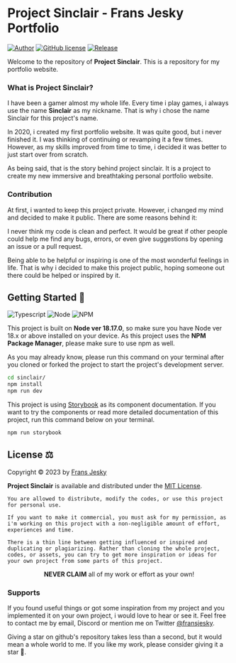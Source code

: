 # Project Sinclair - Frans Jesky Portfolio

[![Author](https://img.shields.io/badge/author-Frans%20Jesky-lightgrey.svg?style=flat&color=%23673ab7)](https://github.com/fransjesky)
[![GitHub license](https://img.shields.io/badge/license-MIT-lightgrey.svg?style=flat&color=%232196f3)](https://github.com/fransjesky/sinclair/LICENSE)
[![Release](https://img.shields.io/github/v/release/fransjesky/sinclair?style=flat&color=%23009688)](https://github.com/fransjesky/sinclair/releases)

Welcome to the repository of **Project Sinclair**. This is a repository for my portfolio website.

### What is Project Sinclair?

I have been a gamer almost my whole life. Every time i play games, i always use the name **Sinclair** as my nickname. That is why i chose the name Sinclair for this project's name.

In 2020, i created my first portfolio website. It was quite good, but i never finished it. I was thinking of continuing or revamping it a few times. However, as my skills improved from time to time, i decided it was better to just start over from scratch.

As being said, that is the story behind project sinclair. It is a project to create my new immersive and breathtaking personal portfolio website.

### Contribution

At first, i wanted to keep this project private. However, i changed my mind and decided to make it public. There are some reasons behind it:

I never think my code is clean and perfect. It would be great if other people could help me find any bugs, errors, or even give suggestions by opening an issue or a pull request.

Being able to be helpful or inspiring is one of the most wonderful feelings in life. That is why i decided to make this project public, hoping someone out there could be helped or inspired by it.

## Getting Started 🚀

![Typescript](https://img.shields.io/badge/Typescript-logo?style=flat&logo=typescript&logoColor=white&labelColor=grey&color=%233178C6)
![Node](https://img.shields.io/badge/Node@18.17.0-logo?style=flat&logo=nodedotjs&logoColor=white&labelColor=grey&color=%23339933)
![NPM](https://img.shields.io/badge/NPM@9.6.7-logo?style=flat&logo=npm&logoColor=white&labelColor=grey&color=%23CB3837)

This project is built on **Node ver 18.17.0**, so make sure you have Node ver 18.x or above installed on your device. As this project uses the **NPM Package Manager**, please make sure to use npm as well.

As you may already know, please run this command on your terminal after you cloned or forked the project to start the project's development server.

```sh
cd sinclair/
npm install
npm run dev
```

This project is using [Storybook](https://storybook.js.org/) as its component documentation. If you want to try the components or read more detailed documentation of this project, run this command below on your terminal.

```sh
npm run storybook
```

## License ⚖️

Copyright © 2023 by [Frans Jesky](https://github.com/fransjesky)

**Project Sinclair** is available and distributed under the [MIT License](https://github.com/fransjesky/sinclair/LICENSE).

```
You are allowed to distribute, modify the codes, or use this project for personal use.

If you want to make it commercial, you must ask for my permission, as i'm working on this project with a non-negligible amount of effort, experiences and time.

There is a thin line between getting influenced or inspired and duplicating or plagiarizing. Rather than cloning the whole project, codes, or assets, you can try to get more inspiration or ideas for your own project from some parts of this project.
```

<p align='center'><strong>NEVER CLAIM</strong> all of my work or effort as your own!</p>

### Supports

If you found useful things or got some inspiration from my project and you implemented it on your own project, i would love to hear or see it. Feel free to contact me by email, Discord or mention me on Twitter [@fransjesky](https://twitter.com/fransjesky).

Giving a star on github's repository takes less than a second, but it would mean a whole world to me. If you like my work, please consider giving it a star 🌟.
